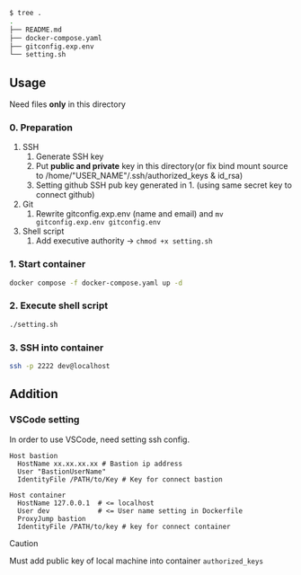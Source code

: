 ```bash
$ tree .
.
├── README.md
├── docker-compose.yaml
├── gitconfig.exp.env
└── setting.sh
```

## Usage
Need files **only** in this directory

### 0. Preparation
1. SSH
    1. Generate SSH key
    2. Put **public and private** key in this directory(or fix bind mount source to /home/"USER_NAME"/.ssh/authorized_keys & id_rsa)
    3. Setting github SSH pub key generated in 1. (using same secret key to connect github) 
2. Git
    1. Rewrite gitconfig.exp.env (name and email) and `mv gitconfig.exp.env gitconfig.env`
3. Shell script
    1. Add executive authority -> `chmod +x setting.sh`

### 1. Start container
```bash
docker compose -f docker-compose.yaml up -d
```

### 2. Execute shell script
```bash
./setting.sh
```

### 3. SSH into container
```bash
ssh -p 2222 dev@localhost
```

## Addition
### VSCode setting
In order to use VSCode, need setting ssh config.

```sshconfig
Host bastion
  HostName xx.xx.xx.xx # Bastion ip address
  User "BastionUserName"
  IdentityFile /PATH/to/Key # Key for connect bastion

Host container
  HostName 127.0.0.1  # <= localhost
  User dev            # <= User name setting in Dockerfile
  ProxyJump bastion
  IdentityFile /PATH/to/key # key for connect container
```

> [!CAUTION]
> Must add public key of local machine into container `authorized_keys` 
